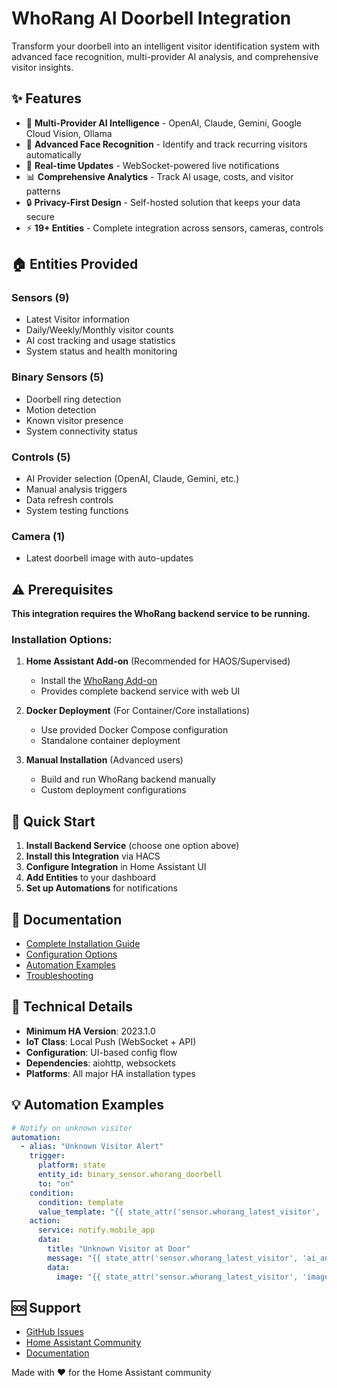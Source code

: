 # WhoRang AI Doorbell Integration

Transform your doorbell into an intelligent visitor identification system with advanced face recognition, multi-provider AI analysis, and comprehensive visitor insights.

## ✨ Features

- 🧠 **Multi-Provider AI Intelligence** - OpenAI, Claude, Gemini, Google Cloud Vision, Ollama
- 👤 **Advanced Face Recognition** - Identify and track recurring visitors automatically  
- 📱 **Real-time Updates** - WebSocket-powered live notifications
- 📊 **Comprehensive Analytics** - Track AI usage, costs, and visitor patterns
- 🔒 **Privacy-First Design** - Self-hosted solution that keeps your data secure
- ⚡ **19+ Entities** - Complete integration across sensors, cameras, controls

## 🏠 Entities Provided

### Sensors (9)
- Latest Visitor information
- Daily/Weekly/Monthly visitor counts  
- AI cost tracking and usage statistics
- System status and health monitoring

### Binary Sensors (5)
- Doorbell ring detection
- Motion detection
- Known visitor presence
- System connectivity status

### Controls (5)
- AI Provider selection (OpenAI, Claude, Gemini, etc.)
- Manual analysis triggers
- Data refresh controls
- System testing functions

### Camera (1)
- Latest doorbell image with auto-updates

## ⚠️ Prerequisites

**This integration requires the WhoRang backend service to be running.**

### Installation Options:

1. **Home Assistant Add-on** (Recommended for HAOS/Supervised)
   - Install the [WhoRang Add-on](https://github.com/Beast12/whorang-addon)
   - Provides complete backend service with web UI

2. **Docker Deployment** (For Container/Core installations)
   - Use provided Docker Compose configuration
   - Standalone container deployment

3. **Manual Installation** (Advanced users)
   - Build and run WhoRang backend manually
   - Custom deployment configurations

## 🚀 Quick Start

1. **Install Backend Service** (choose one option above)
2. **Install this Integration** via HACS
3. **Configure Integration** in Home Assistant UI
4. **Add Entities** to your dashboard
5. **Set up Automations** for notifications

## 📖 Documentation

- [Complete Installation Guide](https://github.com/Beast12/whorang-integration/blob/main/docs/installation/hacs-installation.md)
- [Configuration Options](https://github.com/Beast12/whorang-integration/blob/main/docs/configuration/initial-setup.md)
- [Automation Examples](https://github.com/Beast12/whorang-integration/blob/main/docs/automation/basic-automations.md)
- [Troubleshooting](https://github.com/Beast12/whorang-integration/blob/main/docs/troubleshooting/common-issues.md)

## 🔧 Technical Details

- **Minimum HA Version**: 2023.1.0
- **IoT Class**: Local Push (WebSocket + API)
- **Configuration**: UI-based config flow
- **Dependencies**: aiohttp, websockets
- **Platforms**: All major HA installation types

## 💡 Automation Examples

```yaml
# Notify on unknown visitor
automation:
  - alias: "Unknown Visitor Alert"
    trigger:
      platform: state
      entity_id: binary_sensor.whorang_doorbell
      to: "on"
    condition:
      condition: template
      value_template: "{{ state_attr('sensor.whorang_latest_visitor', 'face_recognized') == false }}"
    action:
      service: notify.mobile_app
      data:
        title: "Unknown Visitor at Door"
        message: "{{ state_attr('sensor.whorang_latest_visitor', 'ai_analysis') }}"
        data:
          image: "{{ state_attr('sensor.whorang_latest_visitor', 'image_url') }}"
```

## 🆘 Support

- [GitHub Issues](https://github.com/Beast12/whorang-integration/issues)
- [Home Assistant Community](https://community.home-assistant.io/)
- [Documentation](https://github.com/Beast12/whorang-integration/blob/main/README.md)

Made with ❤️ for the Home Assistant community
